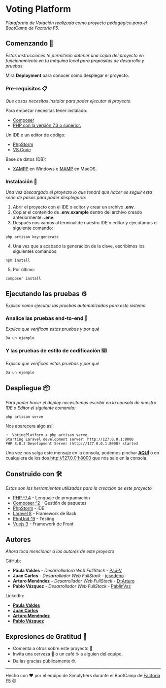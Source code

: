 # Voting Platform

_Plataforma de Votación realizada como proyecto pedagógico para el BootCamp de Factoria F5._

## Comenzando 🚀

_Estas instrucciones te permitirán obtener una copia del proyecto en funcionamiento en tu máquina local para propósitos de desarrollo y pruebas._

Mira **Deployment** para conocer como desplegar el proyecto.


### Pre-requisitos 📋

_Que cosas necesitas instalar para poder ejecutar el proyecto._

Para empezar necesitas tener instalado:
* [Composer](https://getcomposer.org/download/)
* [PHP con la versión 7.3 o superior.](https://www.php.net/downloads)

Un IDE o un editor de código: 
* [PhpStorm](https://www.jetbrains.com/phpstorm/)
* [VS Code](https://code.visualstudio.com/Download)

Base de datos (DB):
* [XAMPP](https://www.apachefriends.org/es/index.html) en Windows o [MAMP](https://www.mamp.info/en/downloads/) en MacOS.

### Instalación 🔧

_Una vez descargado el proyecto lo que tendrá que hacer es seguir esta serie de pasos para poder desplegarlo:_
1. Abrir el proyecto con el IDE o editor y crear un archivo **.env**.
2. Copiar el contenido de **.env.example** dentro del archivo creado anteriormente: **.env**.
3. Después nos vamos al terminal de nuestro IDE o editor y ejecutamos el siguiente comando:

```
php artisan key:generate
```

4. Una vez que a acabado la generación de la clave, escribimos los siguientes comandos:

```
npm install
```

5. Por último:

```
composer install
```

## Ejecutando las pruebas ⚙️

_Explica como ejecutar las pruebas automatizadas para este sistema_

### Analice las pruebas end-to-end 🔩

_Explica que verifican estas pruebas y por qué_

```
Da un ejemplo
```

### Y las pruebas de estilo de codificación ⌨️

_Explica que verifican estas pruebas y por qué_

```
Da un ejemplo
```

## Despliegue 📦

_Para poder hacer el deploy necesitamos escribir en la consola de nuestro IDE o Editor el siguiente comando:_

```
php artisan serve
```
Nos aparecera algo así:

```
➜  VotingPlatform ✗ php artisan serve       
Starting Laravel development server: http://127.0.0.1:8000
PHP 8.0.3 Development Server (http://127.0.0.1:8000) started
```
Una vez nos salga este mensaje en la consola, podemos pinchar [**AQUÍ**](http://127.0.0.1:8000) o en cualquiera de los dos http://127.0.0.1:8000 que nos sale en la consola.

## Construido con 🛠️

_Estas son las herramientas utilizadas para la creación de este proyecto_
* [PHP ^7.4](https://www.php.net/downloads) - Lenguaje de programación
* [Composer ^2](https://getcomposer.org/download/) - Gestión de paquetes
* [PhpStorm](https://www.jetbrains.com/phpstorm/) - IDE
* [Laravel 8](https://laravel.com/docs/8.x) - Framework de Back
* [PhpUnit ^9](https://phpunit.de/getting-started/phpunit-9.html) - Testing
* [Vuejs 3](https://es.vuejs.org/) - Framework de Front

## Autores

_Ahora toca mencionar a los autores de este proyecto_

GitHub:
* **Paula Valdes** - *Desarrolladora Web FullStack* - [Pau-V](https://github.com/Pau-v)
* **Juan Carlos** - *Desarrollador Web FullStack* - [jcsedeno](https://github.com/jcsedeno)
* **Arturo Menéndez** - *Desarrollador Web FullStack* - [D-Arturo](https://github.com/D-Arturo)
* **Pablo Vázquez** - *Desarrollador Web FullStack* - [PablinVaz](https://github.com/PablinVaz)

LinkedIn:
* [**Paula Valdes**](https://github.com/Pau-v)
* [**Juan Carlos**](https://www.linkedin.com/in/jcsedeno/)
* [**Arturo Menéndez**](https://www.linkedin.com/in/davidarturomf/)
* [**Pablo Vázquez**](https://www.linkedin.com/in/pablinvaz)

## Expresiones de Gratitud 🎁

* Comenta a otros sobre este proyecto 📢
* Invita una cerveza 🍺 o un café ☕ a alguien del equipo. 
* Da las gracias públicamente 🤓.

---
Hecho con ❤️ por el equipo de Simplyfiers durante el BootCamp de [Factoria F5](https://www.rompemosloscodigos.org/) 😊
